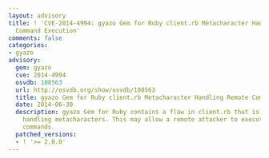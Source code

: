 ```yaml
---
layout: advisory
title: ! 'CVE-2014-4994: gyazo Gem for Ruby client.rb Metacharacter Handling Remote
  Command Execution'
comments: false
categories:
- gyazo
advisory:
  gem: gyazo
  cve: 2014-4994
  osvdb: 108563
  url: http://osvdb.org/show/osvdb/108563
  title: gyazo Gem for Ruby client.rb Metacharacter Handling Remote Command Execution
  date: 2014-06-30
  description: gyazo Gem for Ruby contains a flaw in client.rb that is triggered when
    handling metacharacters. This may allow a remote attacker to execute arbitrary
    commands.
  patched_versions:
  - ! '>= 2.0.0'
---
```

